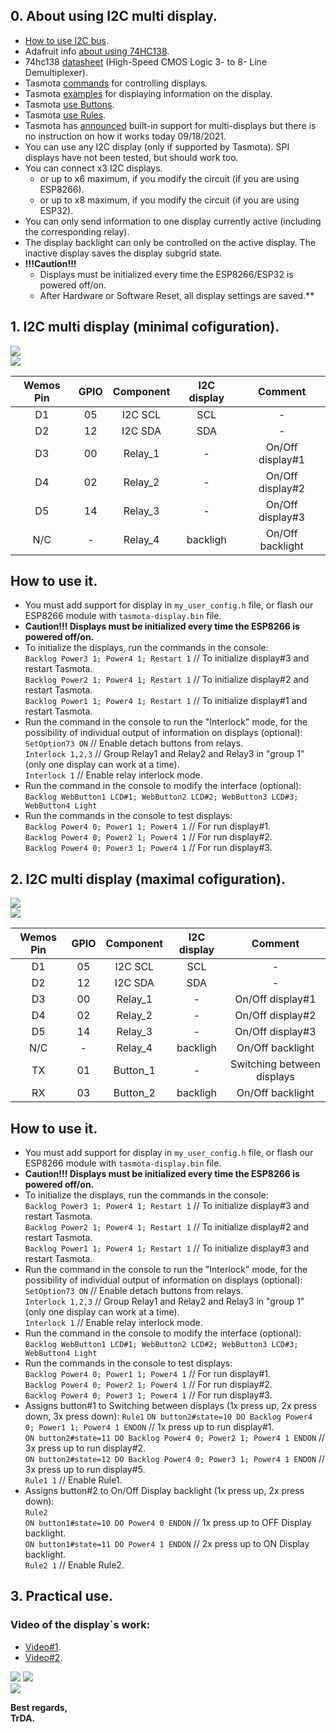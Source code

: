 ## 0. About using I2C multi display.   
 - [How to use I2C bus](https://github.com/arendst/Tasmota/discussions/10827).  
 - Adafruit info [about using 74HC138](https://learn.adafruit.com/delorean-time-circuit/circuit-trickery).  
 - 74hc138 [datasheet](https://static.chipdip.ru/lib/935/DOC011935338.pdf) (High-Speed CMOS Logic 3- to 8- Line Demultiplexer).   
 - Tasmota [commands](https://tasmota.github.io/docs/Commands/#displays) for controlling displays.  
 - Tasmota [examples](https://tasmota.github.io/docs/Displays/#rule-examples-for-scripting-examples-see-scripting-docs) for displaying information on the display.  
 - Tasmota [use Buttons](https://tasmota.github.io/docs/Buttons-and-Switches/#button).   
 - Tasmota [use Rules](https://tasmota.github.io/docs/Rules/).    
 - Tasmota has [announced](https://github.com/arendst/Tasmota/pull/11821) built-in support for multi-displays but there is no instruction on how it works today 09/18/2021. 
 - You can use any I2C display (only if supported by Tasmota). SPI displays have not been tested, but should work too.
 - You can connect x3 I2C displays.  
   - or up to x6 maximum, if you modify the circuit (if you are using ESP8266).  
   - or up to x8 maximum, if you modify the circuit (if you are using ESP32).   
 - You can only send information to one display currently active (including the corresponding relay).  
 - The display backlight can only be controlled on the active display. The inactive display saves the display subgrid state.  
 - **!!!Caution!!!** 
   - Displays must be initialized every time the ESP8266/ESP32 is powered off/on.  
   - After Hardware or Software Reset, all display settings are saved.**  

## 1. I2C multi display (minimal cofiguration).  
![](https://raw.githubusercontent.com/TrDA-hab/Projects/master/I2C%20multi%20display/4161.jpg)  
![](https://raw.githubusercontent.com/TrDA-hab/Projects/master/I2C%20multi%20display/4162.jpg)   

Wemos Pin|GPIO|Component|I2C display|Сomment|
:-:|:-:|:-:|:-:|:-:
D1|05|I2C SCL|SCL|-
D2|12|I2C SDA|SDA|-
D3|00|Relay_1|-|On/Off display#1
D4|02|Relay_2|-|On/Off display#2
D5|14|Relay_3|-|On/Off display#3
N/C|-|Relay_4|backligh|On/Off backlight

## How to use it.  
 - You must add support for display in `my_user_config.h` file, or flash our ESP8266 module with `tasmota-display.bin` file.   
 - **Caution!!! Displays must be initialized every time the ESP8266 is powered off/on.**
 - To initialize the displays, run the commands in the console:  
   `Backlog Power3 1; Power4 1; Restart 1`  // To initialize display#3 and restart Tasmota.  
   `Backlog Power2 1; Power4 1; Restart 1`  // To initialize display#2 and restart Tasmota.    
   `Backlog Power1 1; Power4 1; Restart 1`  // To initialize display#1 and restart Tasmota.    
 - Run the command in the console  to run the "Interlock" mode, for the possibility of individual output of information on displays (optional):  
   `SetOption73 ON`  // Enable detach buttons from relays.  
   `Interlock 1,2,3` // Group Relay1 and Relay2 and Relay3 in "group 1" (only one display can work at a time).  
   `Interlock 1`     // Enable relay interlock mode.  
 - Run the command in the console to modify the interface (optional):   
   `Backlog WebButton1 LCD#1; WebButton2 LCD#2; WebButton3 LCD#3; WebButton4 Light`  
 - Run the commands in the console to test displays:  
   `Backlog Power4 0; Power1 1; Power4 1` // For run display#1.  
   `Backlog Power4 0; Power2 1; Power4 1` // For run display#2.  
   `Backlog Power4 0; Power3 1; Power4 1` // For run display#3.  

## 2. I2C multi display (maximal cofiguration).   
![](https://raw.githubusercontent.com/TrDA-hab/Projects/master/I2C%20multi%20display/4171.jpg)   
![](https://raw.githubusercontent.com/TrDA-hab/Projects/master/I2C%20multi%20display/4172.jpg)    

Wemos Pin|GPIO|Component|I2C display|Сomment|
:-:|:-:|:-:|:-:|:-:
D1|05|I2C SCL|SCL|-
D2|12|I2C SDA|SDA|-
D3|00|Relay_1|-|On/Off display#1
D4|02|Relay_2|-|On/Off display#2
D5|14|Relay_3|-|On/Off display#3
N/C|-|Relay_4|backligh|On/Off backlight
TX|01|Button_1|-|Switching between displays
RX|03|Button_2|backligh|On/Off backlight  

## How to use it.  
 - You must add support for display in `my_user_config.h` file, or flash our ESP8266 module with `tasmota-display.bin` file.   
 - **Caution!!! Displays must be initialized every time the ESP8266 is powered off/on.**
 - To initialize the displays, run the commands in the console:  
   `Backlog Power3 1; Power4 1; Restart 1`  // To initialize display#3 and restart Tasmota.  
   `Backlog Power2 1; Power4 1; Restart 1`  // To initialize display#2 and restart Tasmota.  
   `Backlog Power1 1; Power4 1; Restart 1`  // To initialize display#3 and restart Tasmota.  
 - Run the command in the console  to run the "Interlock" mode, for the possibility of individual output of information on displays (optional):  
   `SetOption73 ON`  // Enable detach buttons from relays.  
   `Interlock 1,2,3` // Group Relay1 and Relay2 and Relay3 in "group 1" (only one display can work at a time).  
   `Interlock 1`     // Enable relay interlock mode.  
 - Run the command in the console to modify the interface (optional):   
   `Backlog WebButton1 LCD#1; WebButton2 LCD#2; WebButton3 LCD#3; WebButton4 Light`  
 - Run the commands in the console to test displays:  
   `Backlog Power4 0; Power1 1; Power4 1` // For run display#1.  
   `Backlog Power4 0; Power2 1; Power4 1` // For run display#2.  
   `Backlog Power4 0; Power3 1; Power4 1` // For run display#3.  
 - Assigns button#1 to Switching between displays (1x press up, 2x press down, 3x press down):
   `Rule1` 
   `ON button2#state=10 DO Backlog Power4 0; Power1 1; Power4 1 ENDON`  // 1x press up to run display#1.    
   `ON button2#state=11 DO Backlog Power4 0; Power2 1; Power4 1 ENDON`  // 3x press up to run display#2.      
   `ON button2#state=12 DO Backlog Power4 0; Power3 1; Power4 1 ENDON`  // 3x press up to run display#5.      
   `Rule1 1`  // Enable Rule1.  
 - Assigns button#2 to On/Off Display backlight (1x press up, 2x press down):   
   `Rule2`   
   `ON button1#state=10 DO Power4 0 ENDON`  // 1x press up to OFF Display backlight.  
   `ON button1#state=11 DO Power4 1 ENDON`  // 2x press up to ON Display backlight.  
   `Rule2 1` // Enable Rule2.  

## 3. Practical use.  
### Video of the display`s work:   
 - [Video#1](https://youtu.be/zgQKJD9gmQw).   
 - [Video#2](https://youtu.be/Cm0D1HlTeSg).  

![](https://raw.githubusercontent.com/TrDA-hab/Projects/master/I2C%20multi%20display/20210919_193223.jpg) 
![](https://raw.githubusercontent.com/TrDA-hab/Projects/master/I2C%20multi%20display/20210918_152007.jpg)  
![](https://raw.githubusercontent.com/TrDA-hab/Projects/master/I2C%20multi%20display/20210919_192536.jpg)  

**Best regards,   
TrDA.**
